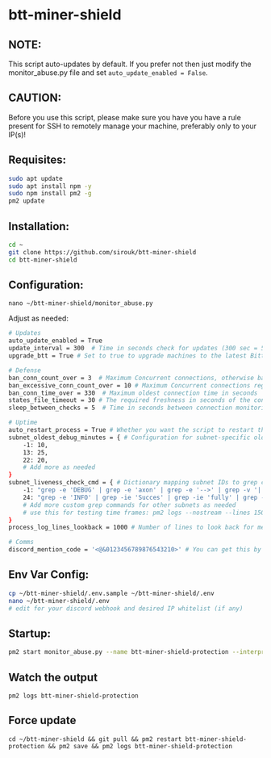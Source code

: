 # btt-miner-shield

## NOTE:
This script auto-updates by default. If you prefer not then just modify the monitor_abuse.py file and set `auto_update_enabled = False`.

## CAUTION:
Before you use this script, please make sure you have you have a rule present for SSH to remotely manage your machine, preferably only to your IP(s)!

## Requisites:
```bash
sudo apt update
sudo apt install npm -y
sudo npm install pm2 -g
pm2 update
```

## Installation:
```bash
cd ~
git clone https://github.com/sirouk/btt-miner-shield
cd btt-miner-shield
```

## Configuration:

`nano ~/btt-miner-shield/monitor_abuse.py`

Adjust as needed:
```bash
# Updates
auto_update_enabled = True
update_interval = 300  # Time in seconds check for updates (300 sec = 5 min)
upgrade_btt = True # Set to true to upgrade machines to the latest Bittensor

# Defense
ban_conn_count_over = 3  # Maximum Concurrent connections, otherwise ban!
ban_excessive_conn_count_over = 10 # Maximum Concurrent connections regardless of port (for a higher threshold)
ban_conn_time_over = 330  # Maximum oldest connection time in seconds
states_file_timeout = 30 # The required freshness in seconds of the connection states file
sleep_between_checks = 5  # Time in seconds between connection monitoring

# Uptime
auto_restart_process = True # Whether you want the script to restart the pm2 process if it is found without meaningful work past a period of time
subnet_oldest_debug_minutes = { # Configuration for subnet-specific oldest debug axon minutes
    -1: 10,
    13: 25,
    22: 20,
    # Add more as needed
}
subnet_liveness_check_cmd = { # Dictionary mapping subnet IDs to grep commands for checking liveness
    -1: "grep -e 'DEBUG' | grep -e 'axon' | grep -e '-->' | grep -v '| 404 |'",
    24: "grep -e 'INFO' | grep -ie 'Succes' | grep -ie 'fully' | grep -ie 'transmitted'",
    # Add more custom grep commands for other subnets as needed
    # use this for testing time frames: pm2 logs --nostream --lines 15000 | grep -e 'DEBUG' | grep -e 'axon' | grep -e '-->' | grep -v '| 404 |'
}
process_log_lines_lookback = 1000 # Number of lines to look back for meaningful work

# Comms
discord_mention_code = '<@&0123456789876543210>' # You can get this by putting a \ in front of a mention and sending a message in discord GUI client
```

## Env Var Config:
```bash
cp ~/btt-miner-shield/.env.sample ~/btt-miner-shield/.env
nano ~/btt-miner-shield/.env
# edit for your discord webhook and desired IP whitelist (if any)
```


## Startup:
```bash
pm2 start monitor_abuse.py --name btt-miner-shield-protection --interpreter python3 && pm2 save
```

## Watch the output
`pm2 logs btt-miner-shield-protection`

## Force update
`cd ~/btt-miner-shield && git pull && pm2 restart btt-miner-shield-protection && pm2 save && pm2 logs btt-miner-shield-protection`
